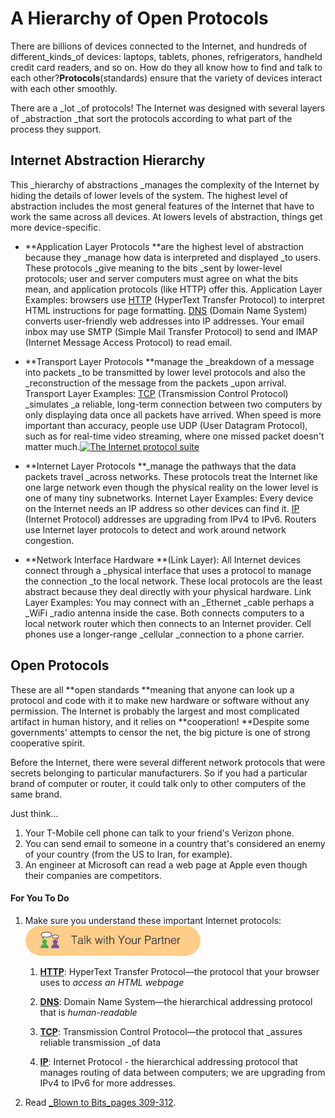 # A Hierarchy of Open Protocols

There are billions of devices connected to the Internet, and hundreds of different_kinds_of devices: laptops, tablets, phones, refrigerators, handheld credit card readers, and so on. How do they all know how to find and talk to each other?**Protocols**\(standards\) ensure that the variety of devices interact with each other smoothly.

There are a _lot _of protocols! The Internet was designed with several layers of _abstraction _that sort the protocols according to what part of the process they support.

## Internet Abstraction Hierarchy

This _hierarchy of abstractions _manages the complexity of the Internet by hiding the details of lower levels of the system. The highest level of abstraction includes the most general features of the Internet that have to work the same across all devices. At lowers levels of abstraction, things get more device-specific.

* **Application Layer Protocols **are the highest level of abstraction because they
  _manage how data is interpreted and displayed _to users. These protocols _give meaning to the bits _sent by lower-level protocols; user and server computers must agree on what the bits mean, and application protocols \(like HTTP\) offer this. Application Layer Examples: browsers use [HTTP](https://bjc.edc.org/bjc-r/cur/programming/4-internet/1-reliable-communication/1-what-is-internet.html?topic=nyc_bjc%2F4-internet.topic&course=bjc4nyc.html&novideo&noassignment) \(HyperText Transfer Protocol\) to interpret HTML instructions for page formatting. [DNS](https://bjc.edc.org/bjc-r/cur/programming/4-internet/1-reliable-communication/3-address-hierarchy.html?topic=nyc_bjc%2F4-internet.topic&course=bjc4nyc.html&novideo&noassignment) \(Domain Name System\) converts user-friendly web addresses into IP addresses. Your email inbox may use SMTP \(Simple Mail Transfer Protocol\) to send and IMAP \(Internet Message Access Protocol\) to read email.

* **Transport Layer Protocols **manage the _breakdown of a message into packets _to be transmitted by lower level protocols and also the _reconstruction of the message from the packets _upon arrival. Transport Layer Examples: [TCP](https://bjc.edc.org/bjc-r/cur/programming/4-internet/2-communication-protocols/2-tcp.html?topic=nyc_bjc%2F4-internet.topic&course=bjc4nyc.html&novideo&noassignment) \(Transmission Control Protocol\) _simulates _a reliable, long-term connection between two computers by only displaying data once all packets have arrived. When speed is more important than accuracy, people use UDP \(User Datagram Protocol\), such as for real-time video streaming, where one missed packet doesn't matter much.[![](https://bjc.edc.org/bjc-r/img/4-internet/IP-suite.png "The Internet protocol suite")](https://en.wikipedia.org/wiki/Internet_protocol_suite)

* **Internet Layer Protocols **_manage the pathways that the data packets travel _across networks. These protocols treat the Internet like one large network even though the physical reality on the lower level is one of many tiny subnetworks. Internet Layer Examples: Every device on the Internet needs an IP address so other devices can find it. [IP](https://bjc.edc.org/bjc-r/cur/programming/4-internet/2-communication-protocols/1-ip.html?topic=nyc_bjc%2F4-internet.topic&course=bjc4nyc.html&novideo&noassignment) \(Internet Protocol\) addresses are upgrading from IPv4 to IPv6. Routers use Internet layer protocols to detect and work around network congestion.
* **Network Interface Hardware **\(Link Layer\): All Internet devices connect through a _physical interface that uses a protocol to manage the connection _to the local network. These local protocols are the least abstract because they deal directly with your physical hardware. Link Layer Examples: You may connect with an _Ethernet _cable perhaps a _WiFi _radio antenna inside the case. Both connects computers to a local network router which then connects to an Internet provider. Cell phones use a longer-range _cellular _connection to a phone carrier.

## Open Protocols

These are all **open standards **meaning that anyone can look up a protocol and code with it to make new hardware or software without any permission. The Internet is probably the largest and most complicated artifact in human history, and it relies on **cooperation! **Despite some governments' attempts to censor the net, the big picture is one of strong cooperative spirit. 

Before the Internet, there were several different network protocols that were secrets belonging to particular manufacturers. So if you had a particular brand of computer or router, it could talk only to other computers of the same brand.

Just think...

1. Your T-Mobile cell phone can talk to your friend's Verizon phone.
2. You can send email to someone in a country that's considered an enemy of your country \(from the US to Iran, for example\).
3. An engineer at Microsoft can read a web page at Apple even though their companies are competitors.

#### For You To Do

1. Make sure you understand these important Internet protocols: ![](/assets/talk_with_partner.png)

   1. [**HTTP**](https://bjc.edc.org/bjc-r/cur/programming/4-internet/1-reliable-communication/1-what-is-internet.html?topic=nyc_bjc%2F4-internet.topic&course=bjc4nyc.html&novideo&noassignment): HyperText Transfer Protocol—the protocol that your browser uses to _access an HTML webpage_

   2. [**DNS**](https://bjc.edc.org/bjc-r/cur/programming/4-internet/1-reliable-communication/3-address-hierarchy.html?topic=nyc_bjc%2F4-internet.topic&course=bjc4nyc.html&novideo&noassignment): Domain Name System—the hierarchical addressing protocol that is _human-readable_

   3. [**TCP**](https://bjc.edc.org/bjc-r/cur/programming/4-internet/2-communication-protocols/2-tcp.html?topic=nyc_bjc%2F4-internet.topic&course=bjc4nyc.html&novideo&noassignment): Transmission Control Protocol—the protocol that _assures reliable transmission _of data

   4. [**IP**](https://bjc.edc.org/bjc-r/cur/programming/4-internet/2-communication-protocols/1-ip.html?topic=nyc_bjc%2F4-internet.topic&course=bjc4nyc.html&novideo&noassignment): Internet Protocol - the hierarchical addressing protocol that manages routing of data between computers; we are upgrading from IPv4 to IPv6 for more addresses.

2. Read [_Blown to Bits_pages 309-312](http://www.bitsbook.com/wp-content/uploads/2008/12/B2B_3.pdf#page=327).



